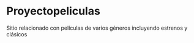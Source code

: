 # Proyectopeliculas
Sitio relacionado con películas de varios géneros incluyendo estrenos y clásicos
